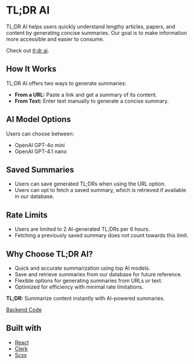 # TL;DR AI

TL;DR AI helps users quickly understand lengthy articles, papers, and content by generating concise summaries. Our goal is to make information more accessible and easier to consume.

Check out [tl;dr ai](https://tldr-ai.prathamjaiswal.com).

## How It Works

TL;DR AI offers two ways to generate summaries:
- **From a URL:** Paste a link and get a summary of its content.
- **From Text:** Enter text manually to generate a concise summary.

## AI Model Options

Users can choose between:
- OpenAI GPT-4o mini
- OpenAI GPT-4.1 nano

## Saved Summaries

- Users can save generated TL;DRs when using the URL option.
- Users can opt to fetch a saved summary, which is retrieved if available in our database.

## Rate Limits

- Users are limited to 2 AI-generated TL;DRs per 6 hours.
- Fetching a previously saved summary does not count towards this limit.

## Why Choose TL;DR AI?
- Quick and accurate summarization using top AI models.
- Save and retrieve summaries from our database for future reference.
- Flexible options for generating summaries from URLs or text.
- Optimized for efficiency with minimal rate limitations.

**TL;DR:** Summarize content instantly with AI-powered summaries.

[Backend Code](https://github.com/pratham-jaiswal/tldr-server)

## Built with

- [React](https://react.dev/)
- [Clerk](https://clerk.com/)
- [Scss](https://sass-lang.com/)